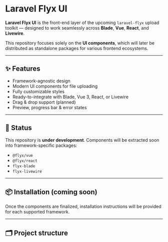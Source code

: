# Laravel Flyx UI

**Laravel Flyx UI** is the front-end layer of the upcoming `laravel-flyx` upload toolkit — designed to work seamlessly across **Blade**, **Vue**, **React**, and **Livewire**.

This repository focuses solely on the **UI components**, which will later be distributed as standalone packages for various frontend ecosystems.

---

## ✨ Features

- Framework-agnostic design
- Modern UI components for file uploading
- Fully customizable styles
- Ready-to-integrate with Blade, Vue 3, React, or Livewire
- Drag & drop support (planned)
- Preview, progress bar & error states

---

## 🚧 Status

This repository is **under development**. Components will be extracted soon into framework-specific packages:

- `@flyx/vue`
- `@flyx/react`
- `flyx-blade`
- `flyx-livewire`

---

## 📦 Installation (coming soon)

Once the components are finalized, installation instructions will be provided for each supported framework.

---

## 🗂️ Project structure

